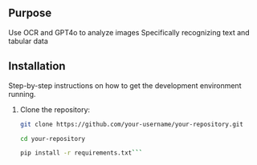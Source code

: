
## Purpose
Use OCR and GPT4o to analyze images
Specifically recognizing text and tabular data



## Installation
Step-by-step instructions on how to get the development environment running.

1. Clone the repository:
   ```bash
   git clone https://github.com/your-username/your-repository.git

   cd your-repository

   pip install -r requirements.txt```

